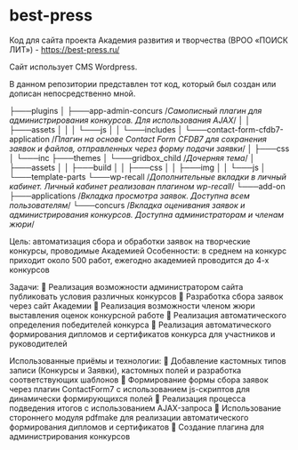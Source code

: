 # best-press
Код для сайта проекта Академия развития и творчества (ВРОО «ПОИСК ЛИТ») - https://best-press.ru/

Сайт использует CMS Wordpress. 

В данном репозитории представлен тот код, который был создан или дописан непосредственно мной. 

├───plugins 
│   ├───app-admin-concurs /*Самописный плагин для администрирования конкурсов. Для использования AJAX*/ 
│   │   ├───assets
│   │   │   └───js
│   │   └───includes
│   └───contact-form-cfdb7-application /*Плагин на основе Contact Form CFDB7 для сохранения заявок и файлов, отправленных через форму подачи заявки*/
│       ├───css
│       └───inc
├───themes
│   └───gridbox_child /*Дочерняя тема*/
│       ├───assets
│       │   ├───build
│       │   ├───css
│       │   ├───img
│       │   └───js
│       └───template-parts
└───wp-recall /*Дополнительные вкладки в личный кабинет. Личный кабинет реализован плагином wp-recall*/
    └───add-on
        ├───applications /*Вкладка просмотра заявок. Доступна всем пользователям*/
        └───concurs /*Вкладка оценивания заявок и администрирования конкурсов. Доступна администраторам и членам жюри*/
        
Цель: автоматизация сбора и обработки заявок на творческие конкурсы, проводимые Академией
Особенности: в среднем на конкурс приходит около 500 работ, ежегодно академией проводится до 4-х конкурсов

Задачи:
 Реализация возможности администратором сайта публиковать условия различных конкурсов
 Разработка сбора заявок через сайт Академии
 Реализация возможности членом жюри выставления оценок конкурсной работе
 Реализация автоматического определения победителей конкурса
 Реализация автоматического формирования дипломов и сертификатов конкурса для участников и руководителей

Использованные приёмы и технологии:
 Добавление кастомных типов записи (Конкурсы и Заявки), кастомных полей и разработка соответствующих шаблонов
 Формирование формы сбора заявок через плагин ContactForm7 с использованием js-скриптов для динамически формирующихся полей
 Реализация процесса подведения итогов с использованием AJAX-запроса
 Использование стороннего модуля pdfmake для реализации автоматического формирования дипломов и сертификатов
 Создание плагина для администрирования конкурсов
